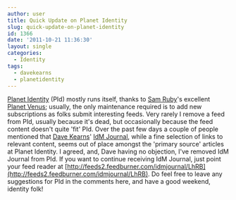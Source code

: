 ```yaml
---
author: user
title: Quick Update on Planet Identity
slug: quick-update-on-planet-identity
id: 1366
date: '2011-10-21 11:36:30'
layout: single
categories:
  - Identity
tags:
  - davekearns
  - planetidentity
---
```


[Planet Identity](http://planetidentity.org/) (PId) mostly runs itself, thanks to [Sam Ruby](http://intertwingly.net/blog/)'s excellent [Planet Venus](http://intertwingly.net/code/venus/); usually, the only maintenance required is to add new subscriptions as folks submit interesting feeds. Very rarely I remove a feed from PId, usually because it's dead, but occasionally because the feed content doesn't quite 'fit' PId. Over the past few days a couple of people mentioned that [Dave Kearns](https://twitter.com/#%21/dak3)' [IdM Journal](http://idmjournal.com/), while a fine selection of links to relevant content, seems out of place amongst the 'primary source' articles at Planet Identity. I agreed, and, Dave having no objection, I've removed IdM Journal from PId. If you want to continue receiving IdM Journal, just point your feed reader at [http://feeds2.feedburner.com/idmjournal/LhRB](http://feeds2.feedburner.com/idmjournal/LhRB). Do feel free to leave any suggestions for PId in the comments here, and have a good weekend, identity folk!